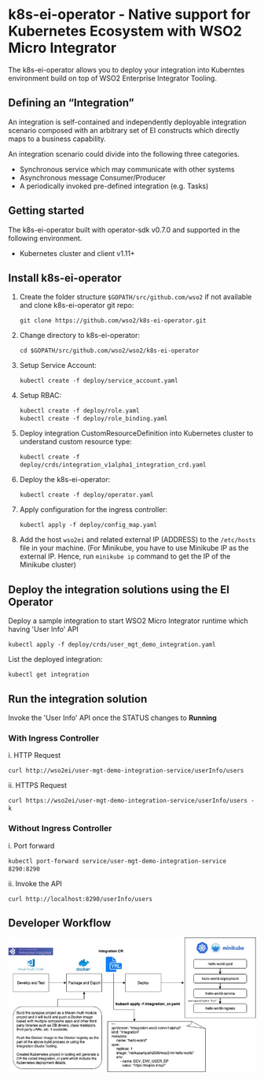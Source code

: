 # k8s-ei-operator - Native support for Kubernetes Ecosystem with WSO2 Micro Integrator
The k8s-ei-operator allows you to deploy your integration into Kuberntes environment build on top of 
WSO2 Enterprise Integrator Tooling.

## Defining an “Integration” 
An integration is self-contained and independently deployable integration scenario composed with an arbitrary 
set of EI constructs which directly maps to a business capability.

An integration scenario could divide into the following three categories. 
* Synchronous service which may communicate with other systems
* Asynchronous  message Consumer/Producer  
* A periodically invoked pre-defined integration (e.g. Tasks)

## Getting started
The k8s-ei-operator built with operator-sdk v0.7.0 and supported in the following environment.
* Kubernetes cluster and client v1.11+

## Install k8s-ei-operator

1. Create the folder structure `$GOPATH/src/github.com/wso2` if not available and clone k8s-ei-operator git repo:
    ```
    git clone https://github.com/wso2/k8s-ei-operator.git
    ```
2. Change directory to k8s-ei-operator:
    ```
    cd $GOPATH/src/github.com/wso2/wso2/k8s-ei-operator
    ```
3. Setup Service Account:
    ```
    kubectl create -f deploy/service_account.yaml
    ```
4. Setup RBAC:
    ```
    kubectl create -f deploy/role.yaml
    kubectl create -f deploy/role_binding.yaml
    ```
5. Deploy integration CustomResourceDefinition into Kubernetes cluster to understand custom resource type:
    ```
    kubectl create -f deploy/crds/integration_v1alpha1_integration_crd.yaml
    ```
6. Deploy the k8s-ei-operator:
    ```
    kubectl create -f deploy/operator.yaml
    ```
7. Apply configuration for the ingress controller:
    ```
    kubectl apply -f deploy/config_map.yaml
    ```
8. Add the host `wso2ei` and related external IP (ADDRESS) to the `/etc/hosts` file in your machine.
   (For Minikube, you have to use Minikube IP as the external IP. Hence, run `minikube ip` command to get the IP of the Minikube cluster)        

## Deploy the integration solutions using the EI Operator
Deploy a sample integration to start WSO2 Micro Integrator runtime which having 'User Info' API
```
kubectl apply -f deploy/crds/user_mgt_demo_integration.yaml
```
List the deployed integration:
```
kubectl get integration
```

## Run the integration solution

Invoke the 'User Info' API once the STATUS changes to **Running** 

### With **Ingress Controller**
i. HTTP Request
```
curl http://wso2ei/user-mgt-demo-integration-service/userInfo/users
```
ii. HTTPS Request
```
curl https://wso2ei/user-mgt-demo-integration-service/userInfo/users -k
```

### Without **Ingress Controller**
i. Port forward
```
kubectl port-forward service/user-mgt-demo-integration-service 8290:8290
```
ii. Invoke the API
```
curl http://localhost:8290/userInfo/users
```

## Developer Workflow
![developer-workflow](images/developer_workflow.jpg)
